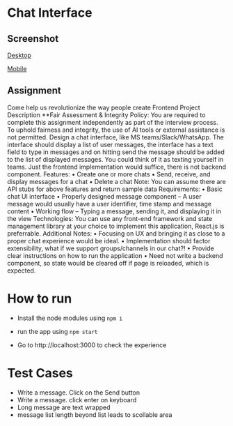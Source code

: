 # Chat Interface

## Screenshot

[Desktop](./public/desktop-view.png)

[Mobile](./public/mobile-view.png)

## Assignment

Come help us revolutionize the way people create
Frontend Project Description
**Fair Assessment & Integrity Policy: You are required to complete this assignment
independently as part of the interview process. To uphold fairness and integrity, the use
of AI tools or external assistance is not permitted.
Design a chat interface, like MS teams/Slack/WhatsApp. The interface should display
a list of user messages, the interface has a text field to type in messages and on hitting
send the message should be added to the list of displayed messages. You could think
of it as texting yourself in teams. Just the frontend implementation would suffice, there
is not backend component.
Features:
• Create one or more chats
• Send, receive, and display messages for a chat
• Delete a chat
Note: You can assume there are API stubs for above features and return sample
data
Requirements:
• Basic chat UI interface
• Properly designed message component – A user message would usually have a user
identifier, time stamp and message content
• Working flow – Typing a message, sending it, and displaying it in the view
Technologies:
You can use any front-end framework and state management library at your choice to
implement this application, React.js is preferrable.
Additional Notes:
• Focusing on UX and bringing it as close to a proper chat experience would be ideal.
• Implementation should factor extensibility, what if we support groups/channels in our chat?!
• Provide clear instructions on how to run the application
• Need not write a backend component, so state would be cleared off if page is reloaded, which is
expected.

# How to run
- Install the node modules using
``` npm i ```

- run the app using
```npm start```

- Go to http://localhost:3000 to check the experience

# Test Cases
- Write a message. Click on the Send button
- Write a message. click enter on keyboard
- Long message are text wrapped
- message list length beyond list leads to scollable area
